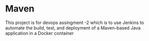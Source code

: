 # Maven
This project is for devops assingment -2 which is to use Jenkins to automate the build, test, and deployment of a Maven-based Java application in a Docker container
